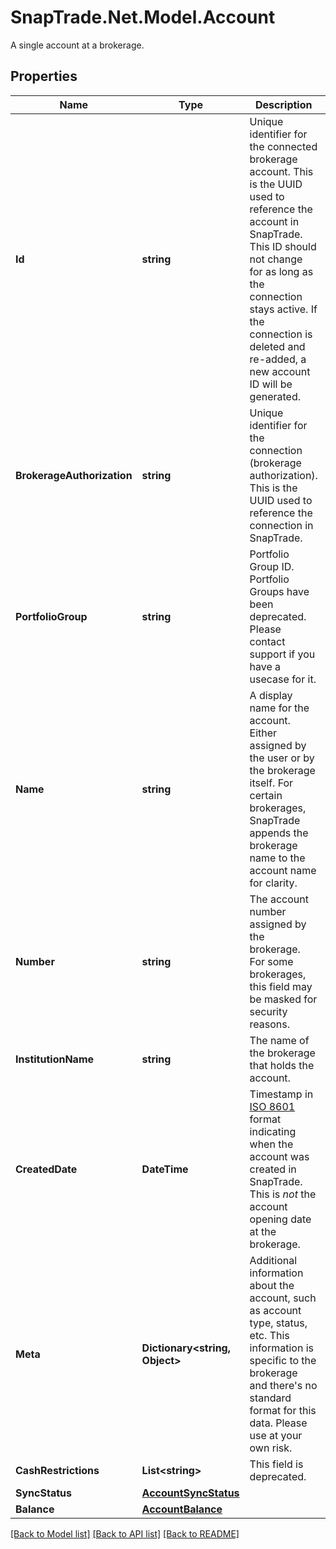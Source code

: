 # SnapTrade.Net.Model.Account
A single account at a brokerage.

## Properties

Name | Type | Description | Notes
------------ | ------------- | ------------- | -------------
**Id** | **string** | Unique identifier for the connected brokerage account. This is the UUID used to reference the account in SnapTrade. This ID should not change for as long as the connection stays active. If the connection is deleted and re-added, a new account ID will be generated. | [optional] 
**BrokerageAuthorization** | **string** | Unique identifier for the connection (brokerage authorization). This is the UUID used to reference the connection in SnapTrade. | [optional] 
**PortfolioGroup** | **string** | Portfolio Group ID. Portfolio Groups have been deprecated. Please contact support if you have a usecase for it. | [optional] 
**Name** | **string** | A display name for the account. Either assigned by the user or by the brokerage itself. For certain brokerages, SnapTrade appends the brokerage name to the account name for clarity. | [optional] 
**Number** | **string** | The account number assigned by the brokerage. For some brokerages, this field may be masked for security reasons. | [optional] 
**InstitutionName** | **string** | The name of the brokerage that holds the account. | [optional] 
**CreatedDate** | **DateTime** | Timestamp in [ISO 8601](https://en.wikipedia.org/wiki/ISO_8601) format indicating when the account was created in SnapTrade. This is _not_ the account opening date at the brokerage. | [optional] 
**Meta** | **Dictionary&lt;string, Object&gt;** | Additional information about the account, such as account type, status, etc. This information is specific to the brokerage and there&#39;s no standard format for this data. Please use at your own risk. | [optional] 
**CashRestrictions** | **List&lt;string&gt;** | This field is deprecated. | [optional] 
**SyncStatus** | [**AccountSyncStatus**](AccountSyncStatus.md) |  | [optional] 
**Balance** | [**AccountBalance**](AccountBalance.md) |  | [optional] 

[[Back to Model list]](../README.md#documentation-for-models) [[Back to API list]](../README.md#documentation-for-api-endpoints) [[Back to README]](../README.md)

